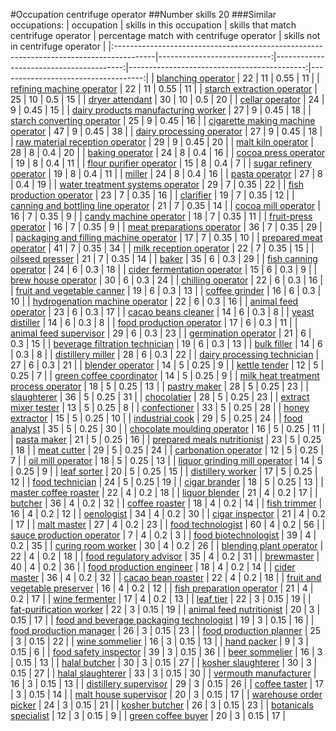 #Occupation centrifuge operator
##Number skills 20
###Similar occupations:
| occupation                                                                              |   skills in this occupation |   skills that match centrifuge operator |   percentage match with centrifuge operator |   skills not in centrifuge operator |
|:----------------------------------------------------------------------------------------|----------------------------:|----------------------------------------:|--------------------------------------------:|------------------------------------:|
| [blanching operator](blanching_operator.md)                                             |                          22 |                                      11 |                                        0.55 |                                  11 |
| [refining machine operator](refining_machine_operator.md)                               |                          22 |                                      11 |                                        0.55 |                                  11 |
| [starch extraction operator](starch_extraction_operator.md)                             |                          25 |                                      10 |                                        0.5  |                                  15 |
| [dryer attendant](dryer_attendant.md)                                                   |                          30 |                                      10 |                                        0.5  |                                  20 |
| [cellar operator](cellar_operator.md)                                                   |                          24 |                                       9 |                                        0.45 |                                  15 |
| [dairy products manufacturing worker](dairy_products_manufacturing_worker.md)           |                          27 |                                       9 |                                        0.45 |                                  18 |
| [starch converting operator](starch_converting_operator.md)                             |                          25 |                                       9 |                                        0.45 |                                  16 |
| [cigarette making machine operator](cigarette_making_machine_operator.md)               |                          47 |                                       9 |                                        0.45 |                                  38 |
| [dairy processing operator](dairy_processing_operator.md)                               |                          27 |                                       9 |                                        0.45 |                                  18 |
| [raw material reception operator](raw_material_reception_operator.md)                   |                          29 |                                       9 |                                        0.45 |                                  20 |
| [malt kiln operator](malt_kiln_operator.md)                                             |                          28 |                                       8 |                                        0.4  |                                  20 |
| [baking operator](baking_operator.md)                                                   |                          24 |                                       8 |                                        0.4  |                                  16 |
| [cocoa press operator](cocoa_press_operator.md)                                         |                          19 |                                       8 |                                        0.4  |                                  11 |
| [flour purifier operator](flour_purifier_operator.md)                                   |                          15 |                                       8 |                                        0.4  |                                   7 |
| [sugar refinery operator](sugar_refinery_operator.md)                                   |                          19 |                                       8 |                                        0.4  |                                  11 |
| [miller](miller.md)                                                                     |                          24 |                                       8 |                                        0.4  |                                  16 |
| [pasta operator](pasta_operator.md)                                                     |                          27 |                                       8 |                                        0.4  |                                  19 |
| [water treatment systems operator](water_treatment_systems_operator.md)                 |                          29 |                                       7 |                                        0.35 |                                  22 |
| [fish production operator](fish_production_operator.md)                                 |                          23 |                                       7 |                                        0.35 |                                  16 |
| [clarifier](clarifier.md)                                                               |                          19 |                                       7 |                                        0.35 |                                  12 |
| [canning and bottling line operator](canning_and_bottling_line_operator.md)             |                          21 |                                       7 |                                        0.35 |                                  14 |
| [cocoa mill operator](cocoa_mill_operator.md)                                           |                          16 |                                       7 |                                        0.35 |                                   9 |
| [candy machine operator](candy_machine_operator.md)                                     |                          18 |                                       7 |                                        0.35 |                                  11 |
| [fruit-press operator](fruit-press_operator.md)                                         |                          16 |                                       7 |                                        0.35 |                                   9 |
| [meat preparations operator](meat_preparations_operator.md)                             |                          36 |                                       7 |                                        0.35 |                                  29 |
| [packaging and filling machine operator](packaging_and_filling_machine_operator.md)     |                          17 |                                       7 |                                        0.35 |                                  10 |
| [prepared meat operator](prepared_meat_operator.md)                                     |                          41 |                                       7 |                                        0.35 |                                  34 |
| [milk reception operator](milk_reception_operator.md)                                   |                          22 |                                       7 |                                        0.35 |                                  15 |
| [oilseed presser](oilseed_presser.md)                                                   |                          21 |                                       7 |                                        0.35 |                                  14 |
| [baker](baker.md)                                                                       |                          35 |                                       6 |                                        0.3  |                                  29 |
| [fish canning operator](fish_canning_operator.md)                                       |                          24 |                                       6 |                                        0.3  |                                  18 |
| [cider fermentation operator](cider_fermentation_operator.md)                           |                          15 |                                       6 |                                        0.3  |                                   9 |
| [brew house operator](brew_house_operator.md)                                           |                          30 |                                       6 |                                        0.3  |                                  24 |
| [chilling operator](chilling_operator.md)                                               |                          22 |                                       6 |                                        0.3  |                                  16 |
| [fruit and vegetable canner](fruit_and_vegetable_canner.md)                             |                          19 |                                       6 |                                        0.3  |                                  13 |
| [coffee grinder](coffee_grinder.md)                                                     |                          16 |                                       6 |                                        0.3  |                                  10 |
| [hydrogenation machine operator](hydrogenation_machine_operator.md)                     |                          22 |                                       6 |                                        0.3  |                                  16 |
| [animal feed operator](animal_feed_operator.md)                                         |                          23 |                                       6 |                                        0.3  |                                  17 |
| [cacao beans cleaner](cacao_beans_cleaner.md)                                           |                          14 |                                       6 |                                        0.3  |                                   8 |
| [yeast distiller](yeast_distiller.md)                                                   |                          14 |                                       6 |                                        0.3  |                                   8 |
| [food production operator](food_production_operator.md)                                 |                          17 |                                       6 |                                        0.3  |                                  11 |
| [animal feed supervisor](animal_feed_supervisor.md)                                     |                          29 |                                       6 |                                        0.3  |                                  23 |
| [germination operator](germination_operator.md)                                         |                          21 |                                       6 |                                        0.3  |                                  15 |
| [beverage filtration technician](beverage_filtration_technician.md)                     |                          19 |                                       6 |                                        0.3  |                                  13 |
| [bulk filler](bulk_filler.md)                                                           |                          14 |                                       6 |                                        0.3  |                                   8 |
| [distillery miller](distillery_miller.md)                                               |                          28 |                                       6 |                                        0.3  |                                  22 |
| [dairy processing technician](dairy_processing_technician.md)                           |                          27 |                                       6 |                                        0.3  |                                  21 |
| [blender operator](blender_operator.md)                                                 |                          14 |                                       5 |                                        0.25 |                                   9 |
| [kettle tender](kettle_tender.md)                                                       |                          12 |                                       5 |                                        0.25 |                                   7 |
| [green coffee coordinator](green coffee coordinator.md)                                 |                          14 |                                       5 |                                        0.25 |                                   9 |
| [milk heat treatment process operator](milk_heat_treatment_process_operator.md)         |                          18 |                                       5 |                                        0.25 |                                  13 |
| [pastry maker](pastry_maker.md)                                                         |                          28 |                                       5 |                                        0.25 |                                  23 |
| [slaughterer](slaughterer.md)                                                           |                          36 |                                       5 |                                        0.25 |                                  31 |
| [chocolatier](chocolatier.md)                                                           |                          28 |                                       5 |                                        0.25 |                                  23 |
| [extract mixer tester](extract_mixer_tester.md)                                         |                          13 |                                       5 |                                        0.25 |                                   8 |
| [confectioner](confectioner.md)                                                         |                          33 |                                       5 |                                        0.25 |                                  28 |
| [honey extractor](honey_extractor.md)                                                   |                          15 |                                       5 |                                        0.25 |                                  10 |
| [industrial cook](industrial_cook.md)                                                   |                          29 |                                       5 |                                        0.25 |                                  24 |
| [food analyst](food_analyst.md)                                                         |                          35 |                                       5 |                                        0.25 |                                  30 |
| [chocolate moulding operator](chocolate_moulding_operator.md)                           |                          16 |                                       5 |                                        0.25 |                                  11 |
| [pasta maker](pasta_maker.md)                                                           |                          21 |                                       5 |                                        0.25 |                                  16 |
| [prepared meals nutritionist](prepared_meals_nutritionist.md)                           |                          23 |                                       5 |                                        0.25 |                                  18 |
| [meat cutter](meat_cutter.md)                                                           |                          29 |                                       5 |                                        0.25 |                                  24 |
| [carbonation operator](carbonation_operator.md)                                         |                          12 |                                       5 |                                        0.25 |                                   7 |
| [oil mill operator](oil_mill_operator.md)                                               |                          18 |                                       5 |                                        0.25 |                                  13 |
| [liquor grinding mill operator](liquor_grinding_mill_operator.md)                       |                          14 |                                       5 |                                        0.25 |                                   9 |
| [leaf sorter](leaf_sorter.md)                                                           |                          20 |                                       5 |                                        0.25 |                                  15 |
| [distillery worker](distillery_worker.md)                                               |                          17 |                                       5 |                                        0.25 |                                  12 |
| [food technician](food_technician.md)                                                   |                          24 |                                       5 |                                        0.25 |                                  19 |
| [cigar brander](cigar_brander.md)                                                       |                          18 |                                       5 |                                        0.25 |                                  13 |
| [master coffee roaster](master_coffee_roaster.md)                                       |                          22 |                                       4 |                                        0.2  |                                  18 |
| [liquor blender](liquor_blender.md)                                                     |                          21 |                                       4 |                                        0.2  |                                  17 |
| [butcher](butcher.md)                                                                   |                          36 |                                       4 |                                        0.2  |                                  32 |
| [coffee roaster](coffee_roaster.md)                                                     |                          18 |                                       4 |                                        0.2  |                                  14 |
| [fish trimmer](fish_trimmer.md)                                                         |                          16 |                                       4 |                                        0.2  |                                  12 |
| [oenologist](oenologist.md)                                                             |                          34 |                                       4 |                                        0.2  |                                  30 |
| [cigar inspector](cigar_inspector.md)                                                   |                          21 |                                       4 |                                        0.2  |                                  17 |
| [malt master](malt_master.md)                                                           |                          27 |                                       4 |                                        0.2  |                                  23 |
| [food technologist](food_technologist.md)                                               |                          60 |                                       4 |                                        0.2  |                                  56 |
| [sauce production operator](sauce_production_operator.md)                               |                           7 |                                       4 |                                        0.2  |                                   3 |
| [food biotechnologist](food_biotechnologist.md)                                         |                          39 |                                       4 |                                        0.2  |                                  35 |
| [curing room worker](curing_room_worker.md)                                             |                          30 |                                       4 |                                        0.2  |                                  26 |
| [blending plant operator](blending_plant_operator.md)                                   |                          22 |                                       4 |                                        0.2  |                                  18 |
| [food regulatory advisor](food_regulatory_advisor.md)                                   |                          35 |                                       4 |                                        0.2  |                                  31 |
| [brewmaster](brewmaster.md)                                                             |                          40 |                                       4 |                                        0.2  |                                  36 |
| [food production engineer](food_production_engineer.md)                                 |                          18 |                                       4 |                                        0.2  |                                  14 |
| [cider master](cider_master.md)                                                         |                          36 |                                       4 |                                        0.2  |                                  32 |
| [cacao bean roaster](cacao_bean_roaster.md)                                             |                          22 |                                       4 |                                        0.2  |                                  18 |
| [fruit and vegetable preserver](fruit_and_vegetable_preserver.md)                       |                          16 |                                       4 |                                        0.2  |                                  12 |
| [fish preparation operator](fish_preparation_operator.md)                               |                          21 |                                       4 |                                        0.2  |                                  17 |
| [wine fermenter](wine_fermenter.md)                                                     |                          17 |                                       4 |                                        0.2  |                                  13 |
| [leaf tier](leaf_tier.md)                                                               |                          22 |                                       3 |                                        0.15 |                                  19 |
| [fat-purification worker](fat-purification_worker.md)                                   |                          22 |                                       3 |                                        0.15 |                                  19 |
| [animal feed nutritionist](animal_feed_nutritionist.md)                                 |                          20 |                                       3 |                                        0.15 |                                  17 |
| [food and beverage packaging technologist](food_and_beverage_packaging_technologist.md) |                          19 |                                       3 |                                        0.15 |                                  16 |
| [food production manager](food_production_manager.md)                                   |                          26 |                                       3 |                                        0.15 |                                  23 |
| [food production planner](food_production_planner.md)                                   |                          25 |                                       3 |                                        0.15 |                                  22 |
| [wine sommelier](wine_sommelier.md)                                                     |                          16 |                                       3 |                                        0.15 |                                  13 |
| [hand packer](hand_packer.md)                                                           |                           9 |                                       3 |                                        0.15 |                                   6 |
| [food safety inspector](food_safety_inspector.md)                                       |                          39 |                                       3 |                                        0.15 |                                  36 |
| [beer sommelier](beer_sommelier.md)                                                     |                          16 |                                       3 |                                        0.15 |                                  13 |
| [halal butcher](halal_butcher.md)                                                       |                          30 |                                       3 |                                        0.15 |                                  27 |
| [kosher slaughterer](kosher_slaughterer.md)                                             |                          30 |                                       3 |                                        0.15 |                                  27 |
| [halal slaughterer](halal_slaughterer.md)                                               |                          33 |                                       3 |                                        0.15 |                                  30 |
| [vermouth manufacturer](vermouth_manufacturer.md)                                       |                          16 |                                       3 |                                        0.15 |                                  13 |
| [distillery supervisor](distillery_supervisor.md)                                       |                          29 |                                       3 |                                        0.15 |                                  26 |
| [coffee taster](coffee_taster.md)                                                       |                          17 |                                       3 |                                        0.15 |                                  14 |
| [malt house supervisor](malt_house_supervisor.md)                                       |                          20 |                                       3 |                                        0.15 |                                  17 |
| [warehouse order picker](warehouse_order_picker.md)                                     |                          24 |                                       3 |                                        0.15 |                                  21 |
| [kosher butcher](kosher_butcher.md)                                                     |                          26 |                                       3 |                                        0.15 |                                  23 |
| [botanicals specialist](botanicals_specialist.md)                                       |                          12 |                                       3 |                                        0.15 |                                   9 |
| [green coffee buyer](green_coffee_buyer.md)                                             |                          20 |                                       3 |                                        0.15 |                                  17 |
